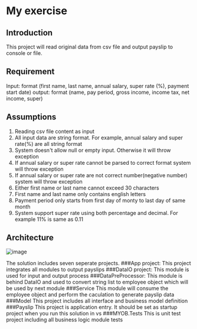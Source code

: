 # My exercise
## Introduction 
This project will read original data from csv file and output payslip to console or file.

## Requirement
Input: format (first name, last name, annual salary, super rate (%), payment start date)
output: format (name, pay period, gross income, income tax, net income, super)

## Assumptions
1. Reading csv file content as input
2. All input data are string format. For example, annual salary and super rate(%) are all string format
3. System doesn't allow null or empty input. Otherwise it will throw exception
4. If annual salary or super rate cannot be parsed to correct format system will throw exception
5. If annual salary or super rate are not correct number(negative number) system will throw exception
6. Either first name or last name cannot exceed 30 characters
7. First name and last name only contains english letters
8. Payment period only starts from first day of monty to last day of same month
9. System support super rate using both percentage and decimal. For example 11% is same as 0.11

## Architecture
![image](https://user-images.githubusercontent.com/38408398/49339086-3b470100-f691-11e8-997e-98ebaadadd47.png)

The solution includes seven seperate projects.
###App project:
This project integrates all modules to output payslips
###DataIO project:
This module is used for input and output process
###DataPreProcessor:
This module is behind DataIO and used to convert string list to employee object which will be used by next module
###Service
This module will consume the employee object and perform the caculation to generate payslip data
###Model
This project includes all interface and business model definition
###Payslip
This project is application entry. It should be set as startup project when you run this solution in vs
###MYOB.Tests
This is unit test project including all business logic module tests

